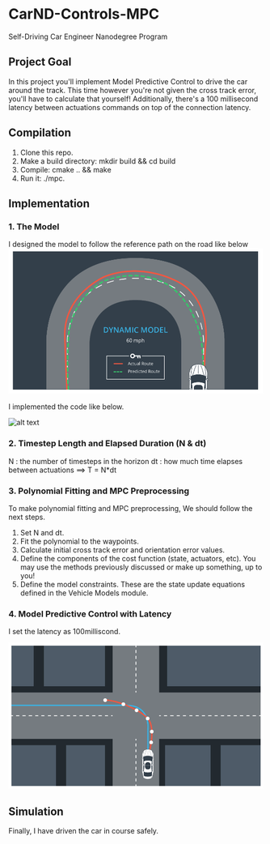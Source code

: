 # CarND-Controls-MPC
Self-Driving Car Engineer Nanodegree Program

[image0]: ./images/DynamicModel.png
[image1]: ./images/GlobalKineticModel.png
[image2]: ./images/ModelPredictiveControl.png

## Project Goal
In this project you'll implement Model Predictive Control to drive the car around the track. This time however you're not given the cross track error, you'll have to calculate that yourself! Additionally, there's a 100 millisecond latency between actuations commands on top of the connection latency.

## Compilation
1. Clone this repo.
2. Make a build directory: mkdir build && cd build
3. Compile: cmake .. && make
4. Run it: ./mpc.


## Implementation
### 1. The Model
 I designed the model to follow the reference path on the road like below
![alt text][image0]

I implemented the code like below.

![alt text][image1]


### 2. Timestep Length and Elapsed Duration (N & dt)
N : the number of timesteps in the horizon
dt : how much time elapses between actuations
==> T = N*dt


### 3. Polynomial Fitting and MPC Preprocessing
To make polynomial fitting and MPC preprocessing, We should follow the next steps.
1. Set N and dt.
2. Fit the polynomial to the waypoints.
3. Calculate initial cross track error and orientation error values.
4. Define the components of the cost function (state, actuators, etc). You may use the methods previously discussed or make up something, up to you!
5. Define the model constraints. These are the state update equations defined in the Vehicle Models module.


### 4. Model Predictive Control with Latency
I set the latency as 100milliscond.

![alt text][image2]



## Simulation
Finally, I have driven the car in course safely. 



